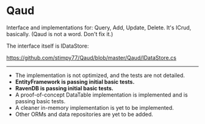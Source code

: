 Qaud
====

Interface and implementations for: Query, Add, Update, Delete. It's ICrud, basically. (Qaud is not a word. Don't fix it.)

The interface itself is IDataStore:

https://github.com/stimpy77/Qaud/blob/master/Qaud/IDataStore.cs

---

* The implementation is not optimized, and the tests are not detailed.
* **EntityFramework is passing initial basic tests.**
* **RavenDB is passing initial basic tests.**
* A proof-of-concept DataTable implementation is implemented and is passing basic tests.
* A cleaner in-memory implementation is yet to be implemented.
* Other ORMs and data repositories are yet to be added.
